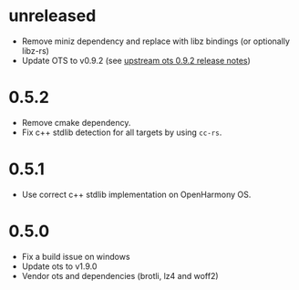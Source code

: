 # unreleased

- Remove miniz dependency and replace with libz bindings (or optionally libz-rs)
- Update OTS to v0.9.2 (see [upstream ots 0.9.2 release notes])

[upstream ots 0.9.2 release notes]: https://github.com/khaledhosny/ots/releases/tag/v9.2.0

# 0.5.2

- Remove cmake dependency.
- Fix c++ stdlib detection for all targets by using `cc-rs`.

# 0.5.1

- Use correct c++ stdlib implementation on OpenHarmony OS.

# 0.5.0

- Fix a build issue on windows
- Update ots to v1.9.0
- Vendor ots and dependencies (brotli, lz4 and woff2)